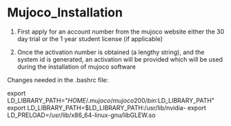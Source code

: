 # Mujoco_Installation


1. First apply for an account number from the mujoco website either the 30 day trial or the 1 year student license (if applicable)

2. Once the activation number is obtained (a lengthy string), and the system id is generated, an activation will be provided which will be used during the installation of mujoco software




Changes needed in the .bashrc file:

export LD_LIBRARY_PATH="$HOME/.mujoco/mujoco200/bin:$LD_LIBRARY_PATH"
export LD_LIBRARY_PATH=$LD_LIBRARY_PATH:/usr/lib/nvidia-<driverversion>
export LD_PRELOAD=/usr/lib/x86_64-linux-gnu/libGLEW.so
